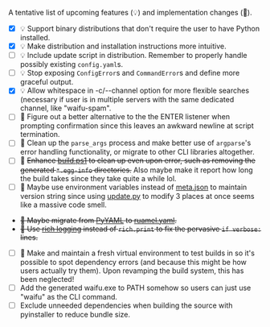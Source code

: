 A tentative list of upcoming features (:bulb:) and implementation changes (:wrench:).

- [x] :bulb: Support binary distributions that don't require the user to have Python installed.
- [x] :bulb: Make distribution and installation instructions more intuitive.
- [ ] :bulb: Include update script in distribution. Remember to properly handle possibly existing `config.yaml`s.
- [ ] :bulb: Stop exposing `ConfigError`s and `CommandError`s and define more graceful output.
- [x] :bulb: Allow whitespace in -c/--channel option for more flexible searches (necessary if user is in multiple servers with the same dedicated channel, like "waifu-spam".
- [ ] :wrench: Figure out a better alternative to the the ENTER listener when prompting confirmation since this leaves an awkward newline at script termination.
- [ ] :wrench: Clean up the `parse_args` process and make better use of `argparse`'s error handling functionality, or migrate to other CLI libraries altogether.
- [ ] :wrench: ~~Enhance [build.ps1](build/build.ps1) to clean up even upon error, such as removing the generated `*.egg-info` directories.~~ Also maybe make it report how long the build takes since they take quite a while lol.
- [ ] :wrench: Maybe use environment variables instead of [meta.json](build/meta.json) to maintain version string since using [update.py](build/update.py) to modify 3 places at once seems like a massive code smell.
- ~~:wrench: Maybe migrate from [PyYAML](https://pyyaml.org/) to [ruamel.yaml](https://pypi.org/project/ruamel.yaml/).~~
- ~~:wrench: Use [rich logging](https://rich.readthedocs.io/en/stable/logging.html) instead of `rich.print` to fix the pervasive `if verbose:` lines.~~
- [ ] :wrench: Make and maintain a fresh virtual environment to test builds in so it's possible to spot dependency errors (and because this might be how users actually try them). Upon revamping the build system, this has been neglected!
- [ ] Add the generated waifu.exe to PATH somehow so users can just use "waifu" as the CLI command.
- [ ] Exclude unneeded dependencies when building the source with pyinstaller to reduce bundle size.
